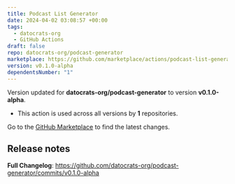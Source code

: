 ```yaml
---
title: Podcast List Generator
date: 2024-04-02 03:08:57 +00:00
tags:
  - datocrats-org
  - GitHub Actions
draft: false
repo: datocrats-org/podcast-generator
marketplace: https://github.com/marketplace/actions/podcast-list-generator
version: v0.1.0-alpha
dependentsNumber: "1"
---
```



Version updated for **datocrats-org/podcast-generator** to version **v0.1.0-alpha**.
- This action is used across all versions by **1** repositories.

Go to the [GitHub Marketplace](https://github.com/marketplace/actions/podcast-list-generator) to find the latest changes.

## Release notes

**Full Changelog**: https://github.com/datocrats-org/podcast-generator/commits/v0.1.0-alpha
